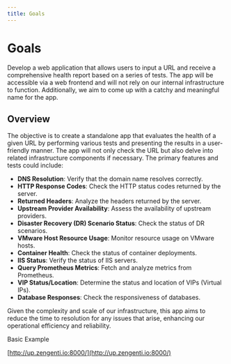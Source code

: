 ```yaml
---
title: Goals
---
```

# Goals

Develop a web application that allows users to input a URL and receive a comprehensive health report based on a series of tests. The app will be accessible via a web frontend and will not rely on our internal infrastructure to function. Additionally, we aim to come up with a catchy and meaningful name for the app.

## Overview

The objective is to create a standalone app that evaluates the health of a given URL by performing various tests and presenting the results in a user-friendly manner. The app will not only check the URL but also delve into related infrastructure components if necessary. The primary features and tests could include:

- **DNS Resolution**: Verify that the domain name resolves correctly.
- **HTTP Response Codes**: Check the HTTP status codes returned by the server.
- **Returned Headers**: Analyze the headers returned by the server.
- **Upstream Provider Availability**: Assess the availability of upstream providers.
- **Disaster Recovery (DR) Scenario Status**: Check the status of DR scenarios.
- **VMware Host Resource Usage**: Monitor resource usage on VMware hosts.
- **Container Health**: Check the status of container deployments.
- **IIS Status**: Verify the status of IIS servers.
- **Query Prometheus Metrics**: Fetch and analyze metrics from Prometheus.
- **VIP Status/Location**: Determine the status and location of VIPs (Virtual IPs).
- **Database Responses**: Check the responsiveness of databases.

Given the complexity and scale of our infrastructure, this app aims to reduce the time to resolution for any issues that arise, enhancing our operational efficiency and reliability.

Basic Example

[http://up.zengenti.io:8000/](http://up.zengenti.io:8000/)
